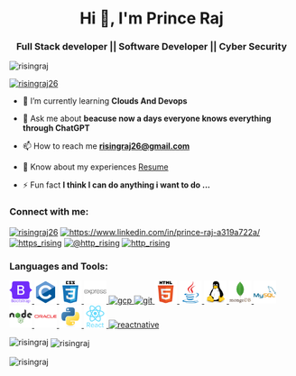 <h1 align="center">Hi 👋, I'm Prince Raj</h1>
<h3 align="center">Full Stack developer || Software Developer || Cyber Security</h3>

<p align="left"> <img src="https://komarev.com/ghpvc/?username=risingraj&label=Profile%20views&color=0e75b6&style=flat" alt="risingraj" /> </p>

<p align="left"> <a href="https://twitter.com/risingraj26" target="blank"><img src="https://img.shields.io/twitter/follow/risingraj26?logo=twitter&style=for-the-badge" alt="risingraj26" /></a> </p>

- 🌱 I’m currently learning **Clouds And Devops**

- 💬 Ask me about **beacuse now a days everyone knows everything through ChatGPT**

- 📫 How to reach me **risingraj26@gmail.com**

- 📄 Know about my experiences [Resume](https://drive.google.com/file/d/1ueb5mf2WkUpjxV03t3essQGohN2Le8OG/view?usp=drive_link)

- ⚡ Fun fact **I think I can do anything i want to do ...**

<h3 align="left">Connect with me:</h3>
<p align="left">
<a href="https://twitter.com/risingraj26" target="blank"><img align="center" src="https://raw.githubusercontent.com/rahuldkjain/github-profile-readme-generator/master/src/images/icons/Social/twitter.svg" alt="risingraj26" height="30" width="40" /></a>
<a href="https://linkedin.com/in/https://www.linkedin.com/in/prince-raj-a319a722a/" target="blank"><img align="center" src="https://raw.githubusercontent.com/rahuldkjain/github-profile-readme-generator/master/src/images/icons/Social/linked-in-alt.svg" alt="https://www.linkedin.com/in/prince-raj-a319a722a/" height="30" width="40" /></a>
<a href="https://instagram.com/https_rising" target="blank"><img align="center" src="https://raw.githubusercontent.com/rahuldkjain/github-profile-readme-generator/master/src/images/icons/Social/instagram.svg" alt="https_rising" height="30" width="40" /></a>
<a href="https://www.hackerrank.com/@http_rising" target="blank"><img align="center" src="https://raw.githubusercontent.com/rahuldkjain/github-profile-readme-generator/master/src/images/icons/Social/hackerrank.svg" alt="@http_rising" height="30" width="40" /></a>
<a href="https://www.leetcode.com/http_rising" target="blank"><img align="center" src="https://raw.githubusercontent.com/rahuldkjain/github-profile-readme-generator/master/src/images/icons/Social/leet-code.svg" alt="http_rising" height="30" width="40" /></a>
</p>

<h3 align="left">Languages and Tools:</h3>
<p align="left"> <a href="https://getbootstrap.com" target="_blank" rel="noreferrer"> <img src="https://raw.githubusercontent.com/devicons/devicon/master/icons/bootstrap/bootstrap-plain-wordmark.svg" alt="bootstrap" width="40" height="40"/> </a> <a href="https://www.cprogramming.com/" target="_blank" rel="noreferrer"> <img src="https://raw.githubusercontent.com/devicons/devicon/master/icons/c/c-original.svg" alt="c" width="40" height="40"/> </a> <a href="https://www.w3schools.com/css/" target="_blank" rel="noreferrer"> <img src="https://raw.githubusercontent.com/devicons/devicon/master/icons/css3/css3-original-wordmark.svg" alt="css3" width="40" height="40"/> </a> <a href="https://expressjs.com" target="_blank" rel="noreferrer"> <img src="https://raw.githubusercontent.com/devicons/devicon/master/icons/express/express-original-wordmark.svg" alt="express" width="40" height="40"/> </a> <a href="https://cloud.google.com" target="_blank" rel="noreferrer"> <img src="https://www.vectorlogo.zone/logos/google_cloud/google_cloud-icon.svg" alt="gcp" width="40" height="40"/> </a> <a href="https://git-scm.com/" target="_blank" rel="noreferrer"> <img src="https://www.vectorlogo.zone/logos/git-scm/git-scm-icon.svg" alt="git" width="40" height="40"/> </a> <a href="https://www.w3.org/html/" target="_blank" rel="noreferrer"> <img src="https://raw.githubusercontent.com/devicons/devicon/master/icons/html5/html5-original-wordmark.svg" alt="html5" width="40" height="40"/> </a> <a href="https://www.java.com" target="_blank" rel="noreferrer"> <img src="https://raw.githubusercontent.com/devicons/devicon/master/icons/java/java-original.svg" alt="java" width="40" height="40"/> </a> <a href="https://www.linux.org/" target="_blank" rel="noreferrer"> <img src="https://raw.githubusercontent.com/devicons/devicon/master/icons/linux/linux-original.svg" alt="linux" width="40" height="40"/> </a> <a href="https://www.mongodb.com/" target="_blank" rel="noreferrer"> <img src="https://raw.githubusercontent.com/devicons/devicon/master/icons/mongodb/mongodb-original-wordmark.svg" alt="mongodb" width="40" height="40"/> </a> <a href="https://www.mysql.com/" target="_blank" rel="noreferrer"> <img src="https://raw.githubusercontent.com/devicons/devicon/master/icons/mysql/mysql-original-wordmark.svg" alt="mysql" width="40" height="40"/> </a> <a href="https://nodejs.org" target="_blank" rel="noreferrer"> <img src="https://raw.githubusercontent.com/devicons/devicon/master/icons/nodejs/nodejs-original-wordmark.svg" alt="nodejs" width="40" height="40"/> </a> <a href="https://www.oracle.com/" target="_blank" rel="noreferrer"> <img src="https://raw.githubusercontent.com/devicons/devicon/master/icons/oracle/oracle-original.svg" alt="oracle" width="40" height="40"/> </a> <a href="https://www.python.org" target="_blank" rel="noreferrer"> <img src="https://raw.githubusercontent.com/devicons/devicon/master/icons/python/python-original.svg" alt="python" width="40" height="40"/> </a> <a href="https://reactjs.org/" target="_blank" rel="noreferrer"> <img src="https://raw.githubusercontent.com/devicons/devicon/master/icons/react/react-original-wordmark.svg" alt="react" width="40" height="40"/> </a> <a href="https://reactnative.dev/" target="_blank" rel="noreferrer"> <img src="https://reactnative.dev/img/header_logo.svg" alt="reactnative" width="40" height="40"/> </a> </p>

<p><img align="left" src="https://github-readme-stats.vercel.app/api/top-langs?username=risingraj&show_icons=true&locale=en&layout=compact" alt="risingraj" /></p>

<p>&nbsp;<img align="center" src="https://github-readme-stats.vercel.app/api?username=risingraj&show_icons=true&locale=en" alt="risingraj" /></p>

<p><img align="center" src="https://github-readme-streak-stats.herokuapp.com/?user=risingraj&" alt="risingraj" /></p>
